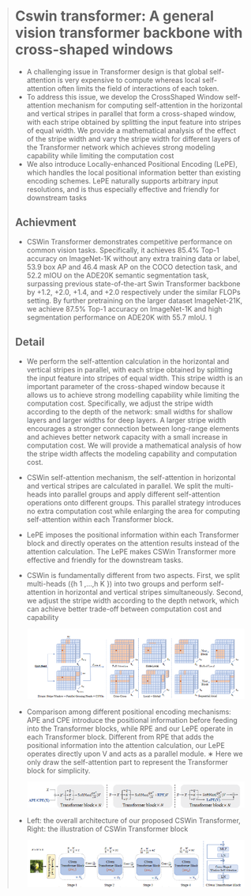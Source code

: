 > # Cswin transformer: A general vision transformer backbone with cross-shaped windows
>
> * A challenging issue in Transformer design is that global self-attention is very expensive to compute whereas local self-attention often limits the field of interactions of each token.
> * To address this issue, we develop the CrossShaped Window self-attention mechanism for computing self-attention in the horizontal and vertical stripes in parallel that form a cross-shaped window, with each stripe obtained by splitting the input feature into stripes of equal width. We provide a mathematical analysis of the effect of the stripe width and vary the stripe width for different layers of the Transformer network which achieves strong modeling capability while limiting the computation cost
> * We also introduce Locally-enhanced Positional Encoding (LePE), which handles the local positional information better than existing encoding schemes. LePE naturally supports arbitrary input resolutions, and is thus especially effective and friendly for downstream tasks
>
> ## Achievment
>
> * CSWin Transformer demonstrates competitive performance on common vision tasks. Specifically, it achieves 85.4% Top-1 accuracy on ImageNet-1K without any extra training data or label, 53.9 box AP and 46.4 mask AP on the COCO detection task, and 52.2 mIOU on the ADE20K semantic segmentation task, surpassing previous state-of-the-art Swin Transformer backbone by +1.2, +2.0, +1.4, and +2.0 respectively under the similar FLOPs setting. By further pretraining on the larger dataset ImageNet-21K, we achieve 87.5% Top-1 accuracy on ImageNet-1K and high segmentation performance on ADE20K with 55.7 mIoU. 1
>
> ## Detail
>
> * We perform the self-attention calculation in the horizontal and vertical stripes in parallel, with each stripe obtained by splitting the input feature into stripes of equal width. This stripe width is an important parameter of the cross-shaped window because it allows us to achieve strong modelling capability while limiting the computation cost. Specifically, we adjust the stripe width according to the depth of the network: small widths for shallow layers and larger widths for deep layers. A larger stripe width encourages a stronger connection between long-range elements and achieves better network capacity with a small increase in computation cost. We will provide a mathematical analysis of how the stripe width affects the modeling capability and computation cost.
> * CSWin self-attention mechanism, the self-attention in horizontal and vertical stripes are calculated in parallel. We split the multi-heads into parallel groups and apply different self-attention operations onto different groups. This parallel strategy introduces no extra computation cost while enlarging the area for computing self-attention within each Transformer block.
> * LePE imposes the positional information within each Transformer block and directly operates on the attention results instead of the attention calculation. The LePE makes CSWin Transformer more effective and friendly for the downstream tasks.
> * CSWin is fundamentally different from two aspects. First, we split multi-heads ({h  1  ,...,h  K  }) into two groups and perform self-attention in horizontal and vertical stripes simultaneously. Second, we adjust the stripe width according to the depth network, which can achieve better trade-off between computation cost and capability
>
>   ![1731492814346](images/CSWinTransformer/1731492814346.png)
> * Comparison among different positional encoding mechanisms: APE and CPE introduce the positional information before feeding into the Transformer blocks, while RPE and our LePE operate in each Transformer block. Different from RPE that adds the positional information into the attention calculation, our LePE operates directly upon V and acts as a parallel module.  ∗  Here we only draw the self-attention part to represent the Transformer block for simplicity.
>
>   ![1731492959349](images/CSWinTransformer/1731492959349.png)
> * Left: the overall architecture of our proposed CSWin Transformer, Right: the illustration of CSWin Transformer block
>
>   ![1731493017928](images/CSWinTransformer/1731493017928.png)
